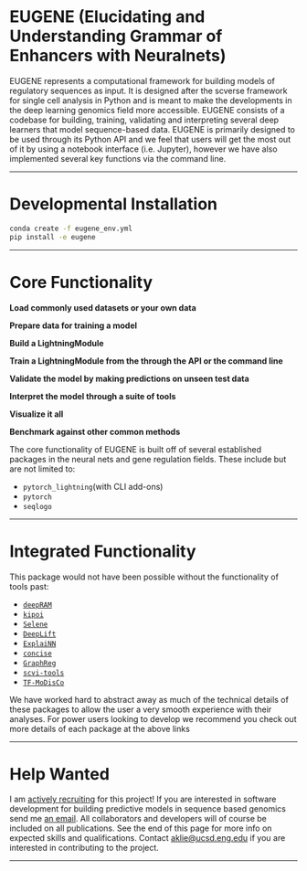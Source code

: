 # EUGENE (**E**lucidating and **U**nderstanding **G**rammar of **E**nhancers with **Ne**uralnets)

EUGENE represents a computational framework for building models of regulatory sequences as input. It is designed after the scverse framework for single cell analysis in Python and is meant to make the developments in the deep learning genomics field more accessible. EUGENE consists of a codebase for building, training, validating and interpreting several deep learners that model sequence-based data. EUGENE is primarily designed to be used through its Python API and we feel that users will get the most out of it by using a notebook interface (i.e. Jupyter), however we have also implemented several key functions via the command line.

---

# Developmental Installation

```bash
conda create -f eugene_env.yml
pip install -e eugene
```

---

# Core Functionality

**Load commonly used datasets or your own data**

**Prepare data for training a model**

**Build a LightningModule**

**Train a LightningModule from the through the API or the command line**

**Validate the model by making predictions on unseen test data**

**Interpret the model through a suite of tools**

**Visualize it all**

**Benchmark against other common methods**

The core functionality of EUGENE is built off of several established packages in the neural nets and gene regulation fields. These include but are not limited to:

- `pytorch_lightning`(with CLI add-ons)
- `pytorch`
- `seqlogo`

---

# Integrated Functionality
This package would not have been possible without the functionality of tools past:

- [`deepRAM`](https://www.notion.so/deepRAM-97fb05adf27b40878e7d68d5fd876665)
- [`kipoi`](https://www.notion.so/kipoi-f2ac6048f0e14ae0ad27aa6cb8f9e9a2)
- [`Selene`](https://www.notion.so/Selene-0cacf462544041f2af0766fb2f9f1132)
- [`DeepLift`](https://www.notion.so/DeepLift-1e2102bf3e8c45a4bfd30439e6f941ca)
- [`ExplaiNN`](https://www.notion.so/ExplaiNN-f022f066356e454a85105272791d0021)
- [`concise`](https://github.com/gagneurlab/concise/tree/master/concise)
- [`GraphReg`](https://www.notion.so/GraphReg-049a876f3bf44b319025985b695d9bb1)
- [`scvi-tools`](https://www.notion.so/scvi-tools-7e8e41d13e2b415485dcf75fd5dfff90)
- [`TF-MoDisCo`](https://www.notion.so/TF-MoDisCo-a08046f50fc64befaaaf567800c62123)

We have worked hard to abstract away as much of the technical details of these packages to allow the user a very smooth experience with their analyses. For power users looking to develop we recommend you check out more details of each package at the above links

---

# Help Wanted

I am [actively recruiting](https://www.notion.so/eugene-Team-Page-8d31da75046049fa86264be57e5711bf) for this project! If you are interested in software development for building predictive models in sequence based genomics send me [an email](aklie@eng.ucsd.edu). All collaborators and developers will of course be included on all publications. See the end of this page for more info on expected skills and qualifications. Contact aklie@ucsd.eng.edu if you are interested in contributing to the project.

---
